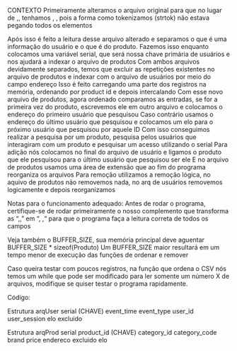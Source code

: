CONTEXTO
Primeiramente alteramos o arquivo original para que no lugar de ,, tenhamos , , pois a forma como tokenizamos (strtok) não estava pegando todos os elementos

Após isso é feito a leitura desse arquivo alterado e separamos o que é uma informação do usuário e o que é do produto. Fazemos isso enquanto colocamos uma variável serial, que será nossa chave primária de usuários e nos ajudará a indexar o arquivo de produtos
Com ambos arquivos devidamente separados, temos que excluir as repetições existentes no arquivo de produtos e indexar com o arquivo de usuários por meio do campo endereço
Isso é feito carregando uma parte dos registros na memória, ordenando por product id e depois intercalando
Com esse novo arquivo de produtos, agora ordenado comparamos as entradas, se for a primeira vez do produto, escrevemos ele em outro arquivo e colocamos o endereço do primeiro usuário que pesquisou
Caso contrário usamos o endereço do último usuário que pesquisou e colocamos um elo para o próximo usuário que pesquisou por aquele ID
Com isso conseguimos realizar  a pesquisa por um produto, pesquisa pelos usuários que interagiram com um produto e pesquisar um acesso utilizando o serial
Para adição nós colocamos no final do arquivo de usuário e ligamos o produto que ele pesquisou para o último usuário que pesquisou ser ele
E no arquivo de produtos usamos uma área de extensão que ao fim do programa reorganiza os arquivos
Para remoção utilizamos a remoção lógica, no aquivo de produtos não removemos nada, no arq de usuários removemos logicamente e depois reorganizamos


Notas para o funcionamento adequado:
Antes de rodar o programa, certifique-se de rodar primeiramente o nosso complemento que transforma as “,,” em “, ,“ para que o programa faça a leitura correta de todos os campos

Veja também o BUFFER_SIZE, sua memória principal deve aguentar BUFFER_SIZE * sizeof(Produto)
Um BUFFER_SIZE maior resultará em um tempo menor de execução das funções de ordenar e remover

Caso queira testar com poucos registros, na função que ordena o CSV nós temos um while que pode ser modificado para ler somente um número X de arquivos, modifique se quiser testar o programa rapidamente.













Código:

Estrutura arqUser
serial (CHAVE)
event_time
event_type
user_id
user_session
elo
excluido

Estrutura arqProd
serial
product_id (CHAVE)
category_id
category_code
brand
price
endereco
excluido
elo
